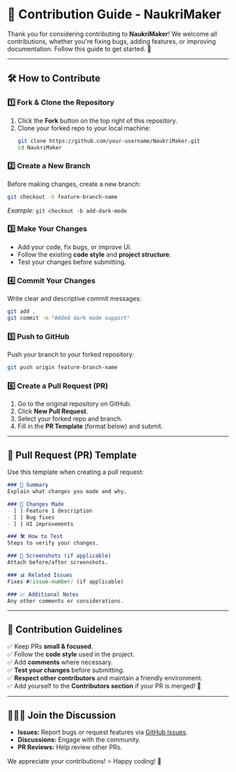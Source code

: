 # 🌟 Contribution Guide - NaukriMaker

Thank you for considering contributing to **NaukriMaker**! We welcome all contributions, whether you're fixing bugs, adding features, or improving documentation. Follow this guide to get started. 🚀

---

## 🛠️ How to Contribute

### 1️⃣ Fork & Clone the Repository
1. Click the **Fork** button on the top right of this repository.
2. Clone your forked repo to your local machine:
   ```bash
   git clone https://github.com/your-username/NaukriMaker.git
   cd NaukriMaker
   ```

### 2️⃣ Create a New Branch
Before making changes, create a new branch:
```bash
git checkout -b feature-branch-name
```
_Example:_ `git checkout -b add-dark-mode`

### 3️⃣ Make Your Changes
- Add your code, fix bugs, or improve UI.
- Follow the existing **code style** and **project structure**.
- Test your changes before submitting.

### 4️⃣ Commit Your Changes
Write clear and descriptive commit messages:
```bash
git add .
git commit -m "Added dark mode support"
```

### 5️⃣ Push to GitHub
Push your branch to your forked repository:
```bash
git push origin feature-branch-name
```

### 6️⃣ Create a Pull Request (PR)
1. Go to the original repository on GitHub.
2. Click **New Pull Request**.
3. Select your forked repo and branch.
4. Fill in the **PR Template** (format below) and submit.

---

## 📝 Pull Request (PR) Template
Use this template when creating a pull request:
```markdown
### 📝 Summary
Explain what changes you made and why.

### 🔧 Changes Made
- [ ] Feature 1 description
- [ ] Bug fixes
- [ ] UI improvements

### 🛠️ How to Test
Steps to verify your changes.

### 💪 Screenshots (if applicable)
Attach before/after screenshots.

### 📊 Related Issues
Fixes #[issue-number] (if applicable)

### 📈 Additional Notes
Any other comments or considerations.
```

---

## 🚀 Contribution Guidelines
✅ Keep PRs **small & focused**.<br>
✅ Follow the **code style** used in the project.<br>
✅ Add **comments** where necessary.<br>
✅ **Test your changes** before submitting.<br>
✅ **Respect other contributors** and maintain a friendly environment.<br>
✅ Add yourself to the **Contributors section** if your PR is merged! 🎉

---

## 👨‍👩‍👦 Join the Discussion
- **Issues:** Report bugs or request features via [GitHub Issues](https://github.com/your-repo/issues).
- **Discussions:** Engage with the community.
- **PR Reviews:** Help review other PRs.

We appreciate your contributions! ⭐ Happy coding! 🚀
